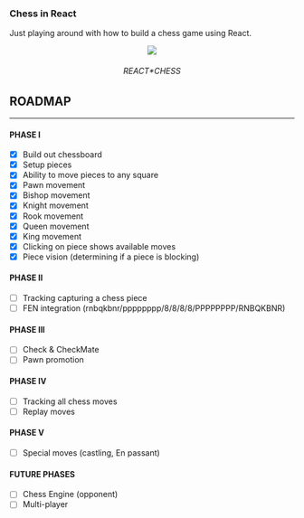 ### Chess in React

Just playing around with how to build a chess game using React.

<div align="center">
  <img src="https://emojipedia-us.s3.dualstack.us-west-1.amazonaws.com/thumbs/120/samsung/320/black-chess-knight_265e.png" />
  <br/><h6>REACT*CHESS</h6>
</div>

## ROADMAP

---

#### PHASE I

- [x] Build out chessboard
- [x] Setup pieces
- [x] Ability to move pieces to any square
- [x] Pawn movement
- [x] Bishop movement
- [x] Knight movement
- [x] Rook movement
- [x] Queen movement
- [x] King movement
- [x] Clicking on piece shows available moves
- [x] Piece vision (determining if a piece is blocking)

#### PHASE II

- [ ] Tracking capturing a chess piece
- [ ] FEN integration (rnbqkbnr/pppppppp/8/8/8/8/PPPPPPPP/RNBQKBNR)

#### PHASE III

- [ ] Check & CheckMate
- [ ] Pawn promotion

#### PHASE IV

- [ ] Tracking all chess moves
- [ ] Replay moves

#### PHASE V

- [ ] Special moves (castling, En passant)

#### FUTURE PHASES

- [ ] Chess Engine (opponent)
- [ ] Multi-player
